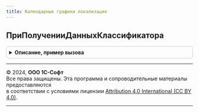 ```yaml
---
title: Календарные графики локализация
---
```



## ПриПолученииДанныхКлассификатора
<details style="margin: 1em 0; padding: 0.5em; border: 1px solid #ccc; border-radius: 6px;">

<summary style="font-weight: bold; cursor: pointer;">Описание, пример вызова</summary>

```bsl

// Запрашивает файл с данными классификатора календарей.
// Преобразует полученный файл в структуру с таблицами календарей и их данных.
// Если не удалось получить файл классификатора, вызывается исключение.
//
// Параметры:
//  ДанныеКлассификатора - Структура:
//   * ПроизводственныеКалендари - Структура:
//     * ИмяТаблицы - Строка          - имя таблицы.
//     * Данные     - ТаблицаЗначений - преобразованная из XML таблица календарей.
//   * ДанныеПроизводственныхКалендарей - Структура:
//     * ИмяТаблицы - Строка          - имя таблицы.
//     * Данные     - ТаблицаЗначений - преобразованная из XML таблица данных календарей.
//
Процедура ПриПолученииДанныхКлассификатора(ДанныеКлассификатора) Экспорт
```

Пример вызова
```bsl
КалендарныеГрафикиЛокализация.ПриПолученииДанныхКлассификатора(ДанныеКлассификатора) 
```
</details>

---

© 2024, **ООО 1С-Софт**  
Все права защищены. Эта программа и сопроводительные материалы предоставляются  
в соответствии с условиями лицензии [Attribution 4.0 International (CC BY 4.0)](https://creativecommons.org/licenses/by/4.0/legalcode).

---

